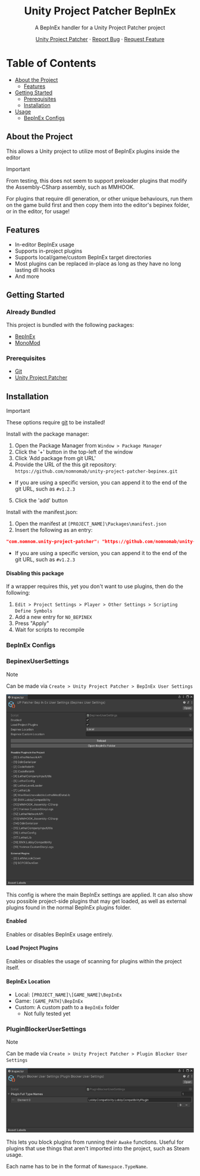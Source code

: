 <div align="center">
  <h1>Unity Project Patcher BepInEx</h1>

  <p>
    A BepInEx handler for a Unity Project Patcher project
  </p>
</div>

<div align="center">
<!-- Badges -->

<span></span>
<a href="https://github.com/nomnomab/unity-project-patcher">Unity Project Patcher</a>
<span> · </span>
<a href="https://github.com/nomnomab/unity-project-patcher/issues/">Report Bug</a>
<span> · </span>
<a href="https://github.com/nomnomab/unity-project-patcher/issues/">Request Feature</a>
</h4>

</div>

<!-- Table of Contents -->
# Table of Contents

- [About the Project](#about-the-project)
    * [Features](#features)
- [Getting Started](#getting-started)
    * [Prerequisites](#prerequisites)
    * [Installation](#installation)
- [Usage](#usage)
  - [BepInEx Configs](#bepinex-configs)

<!-- About the Project -->
## About the Project

This allows a Unity project to utilize most of BepInEx plugins inside the editor

> [!IMPORTANT]  
> From testing, this does not seem to support preloader plugins that modify the Assembly-CSharp assembly, such as
> MMHOOK.
>
> For plugins that require dll generation, or other unique behaviours, run them on the game build first and then copy
> them into the editor's bepinex folder, or in the editor, for usage!

<!-- Features -->
## Features

- In-editor BepInEx usage
- Supports in-project plugins
- Supports local/game/custom BepInEx target directories
- Most plugins can be replaced in-place as long as they have no long lasting dll hooks
- And more

<!-- Getting Started -->
## Getting Started

### Already Bundled

This project is bundled with the following packages:

- [BepInEx](https://github.com/BepInEx/BepInEx)
- [MonoMod](https://github.com/MonoMod/MonoMod)

<!-- Prerequisites -->
### Prerequisites

- [Git](https://git-scm.com/download/win)
- [Unity Project Patcher](https://github.com/nomnomab/unity-project-patcher)

<!-- Installation -->
## Installation

> [!IMPORTANT]  
> These options require [git](https://git-scm.com/download/win) to be installed!

Install with the package manager:

1. Open the Package Manager from `Window > Package Manager`
2. Click the '+' button in the top-left of the window
3. Click 'Add package from git URL'
4. Provide the URL of the this git repository: `https://github.com/nomnomab/unity-project-patcher-bepinex.git`
  - If you are using a specific version, you can append it to the end of the git URL, such as `#v1.2.3`
5. Click the 'add' button

Install with the manifest.json:

1. Open the manifest at `[PROJECT_NAME]\Packages\manifest.json`
2. Insert the following as an entry:

```json
"com.nomnom.unity-project-patcher": "https://github.com/nomnomab/unity-project-patcher-bepinex.git"
```

- If you are using a specific version, you can append it to the end of the git URL, such as `#v1.2.3`

#### Disabling this package

If a wrapper requires this, yet you don't want to use plugins, then do the following:

1. `Edit > Project Settings > Player > Other Settings > Scripting Define Symbols`
2. Add a new entry for `NO_BEPINEX`
3. Press "Apply"
4. Wait for scripts to recompile

### BepInEx Configs

### BepinexUserSettings
> [!NOTE]  
> Can be made via `Create > Unity Project Patcher > BepInEx User Settings`

![](Assets~/BepinexUserSettings.png)

This config is where the main BepInEx settings are applied. It can also show you possible project-side plugins that
may get loaded, as well as external plugins found in the normal BepInEx plugins folder.

#### Enabled

Enables or disables BepInEx usage entirely.

#### Load Project Plugins

Enables or disables the usage of scanning for plugins within the project itself.

#### BepInEx Location

- Local: `[PROJECT_NAME]\[GAME_NAME]\BepInEx`
- Game: `[GAME_PATH]\BepInEx`
- Custom: A custom path to a `BepInEx` folder
  - Not fully tested yet

### PluginBlockerUserSettings
> [!NOTE]  
> Can be made via `Create > Unity Project Patcher > Plugin Blocker User Settings`

![](Assets~/PluginBlockerUserSettings.png)

This lets you block plugins from running their `Awake` functions. Useful for plugins that use things that aren't
imported into the project, such as Steam usage.

Each name has to be in the format of `Namespace.TypeName`.